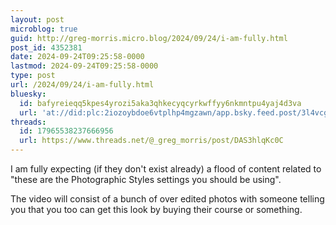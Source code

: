 ```yaml
---
layout: post
microblog: true
guid: http://greg-morris.micro.blog/2024/09/24/i-am-fully.html
post_id: 4352381
date: 2024-09-24T09:25:58-0000
lastmod: 2024-09-24T09:25:58-0000
type: post
url: /2024/09/24/i-am-fully.html
bluesky:
  id: bafyreieqq5kpes4yrozi5aka3qhkecyqcyrkwffyy6nkmntpu4yaj4d3va
  url: 'at://did:plc:2iozoybdoe6vtplhp4mgzawn/app.bsky.feed.post/3l4vcg7mkqd2i'
threads:
  id: 17965538237666956
  url: https://www.threads.net/@_greg_morris/post/DAS3hlqKc0C
---
```

I am fully expecting (if they don't exist already) a flood of content related to "these are the Photographic Styles settings you should be using".

The video will consist of a bunch of over edited photos with someone telling you that you too can get this look by buying their course or something.
